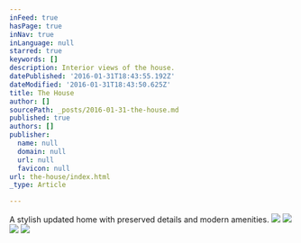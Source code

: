 ```yaml
---
inFeed: true
hasPage: true
inNav: true
inLanguage: null
starred: true
keywords: []
description: Interior views of the house.
datePublished: '2016-01-31T18:43:55.192Z'
dateModified: '2016-01-31T18:43:50.625Z'
title: The House
author: []
sourcePath: _posts/2016-01-31-the-house.md
published: true
authors: []
publisher:
  name: null
  domain: null
  url: null
  favicon: null
url: the-house/index.html
_type: Article

---
```

A stylish updated home with preserved details and modern amenities.
![](https://the-grid-user-content.s3-us-west-2.amazonaws.com/8f7220f3-c1aa-47eb-9d4d-7a9e65c2dd30.jpg)
![](https://the-grid-user-content.s3-us-west-2.amazonaws.com/c57ecd8b-c9e5-4955-837e-6c2b9b2899e7.jpg)
![](https://the-grid-user-content.s3-us-west-2.amazonaws.com/19fcda34-b4e7-441d-8e13-a44fefd82eb5.jpg)
![](https://the-grid-user-content.s3-us-west-2.amazonaws.com/3f0ed7e1-24bb-4a45-956c-37c33d3a3231.jpg)